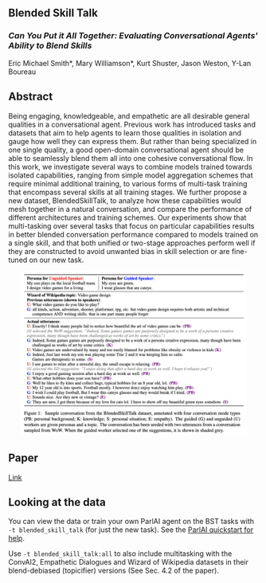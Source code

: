 ## Blended Skill Talk

### _Can You Put it All Together: Evaluating Conversational Agents' Ability to Blend Skills_

Eric Michael Smith*, Mary Williamson*, Kurt Shuster, Jason Weston, Y-Lan Boureau

## Abstract

Being engaging, knowledgeable, and empathetic are all desirable general qualities in a conversational agent. Previous work has introduced tasks and datasets that aim to help agents to learn those qualities in isolation and gauge how well they can express them. But rather than being specialized in one single quality, a good open-domain conversational agent should be able to seamlessly blend them all into one cohesive conversational flow. In this work, we investigate several ways to combine models trained towards isolated capabilities, ranging from simple model aggregation schemes that require minimal additional training, to various forms of multi-task training that encompass several skills at all training stages. We further propose a new dataset, BlendedSkillTalk, to analyze how these capabilities would mesh together in a natural conversation, and compare the performance of different architectures and training schemes. Our experiments show that multi-tasking over several tasks that focus on particular capabilities results in better blended conversation performance compared to models trained on a single skill, and that both unified or two-stage approaches perform well if they are constructed to avoid unwanted bias in skill selection or are fine-tuned on our new task.

<p align="center"><img width="90%" src="bst_fig.png" /></p>


## Paper

[Link](https://arxiv.org/abs/2004.08449)

## Looking at the data

You can view the data or train your own ParlAI agent on the BST tasks with
`-t blended_skill_talk` (for just the new task). See the [ParlAI quickstart for help](http://parl.ai/docs/tutorial_quick.html).

Use `-t blended_skill_talk:all` to also include multitasking with the ConvAI2, Empathetic Dialogues and Wizard of Wikipedia datasets in their blend-debiased (topicifier) versions (See Sec. 4.2 of the paper). 
